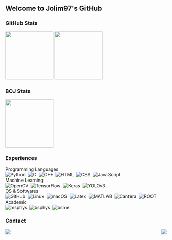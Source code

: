 ## Welcome to Jolim97's GitHub

### GitHub Stats
<p align="left">
  <img height="150" src="https://github-readme-stats.vercel.app/api?username=jolim97&count_private=true&show_icons=true&theme=prussian&hide=issues&include_all_commits=True&hide_border=True"/>
  <img height="150" src="https://github-readme-stats.vercel.app/api/top-langs/?username=jolim97&count_private=true&theme=prussian&langs_count=8&layout=compact&hide_border=True"/>
</p>

### BOJ Stats
<p align="left">
  <a href="https://solved.ac/profile/ljw1015">
    <img height="150" src="http://mazassumnida.wtf/api/v2/generate_badge?boj=ljw1015"/>
  </a>
</p>

### Experiences
Programming Languages\
![Python](https://img.shields.io/badge/Python-3776AB?style=flat&logo=Python&logoColor=FFD43B)&nbsp;
![C](https://img.shields.io/badge/C-A8B9CC?style=flat&logo=C&logoColor=white)&nbsp;
![C++](https://img.shields.io/badge/C++-00599C?style=flat&logo=Cplusplus&logoColor=white)&nbsp;
![HTML](https://img.shields.io/badge/HTML-E34F26?style=flat&logo=HTML5&logoColor=white)&nbsp;
![CSS](https://img.shields.io/badge/CSS-1572B6?style=flat&logo=CSS3&logoColor=white)&nbsp;
![JavaScript](https://img.shields.io/badge/JavaScript-F7DF1E?style=flat&logo=JavaScript&logoColor=black)&nbsp;\
Machine Learning\
![OpenCV](https://img.shields.io/badge/OpenCV-5C3EE8?style=flat&logo=OpenCV&logoColor=white)&nbsp;
![TensorFlow](https://img.shields.io/badge/TensorFlow-FF6F00?style=flat&logo=TensorFlow&logoColor=white)&nbsp;
![Keras](https://img.shields.io/badge/Keras-D00000?style=flat&logo=Keras&logoColor=white)&nbsp;
![YOLOv3](https://img.shields.io/badge/YOLOv3-00FFFF?style=flat&logo=YOLO&logoColor=white)&nbsp;\
OS & Softwares\
![GitHub](https://img.shields.io/badge/GitHub-181717?style=flat&logo=GitHub&logoColor=white)&nbsp;
![Linux](https://img.shields.io/badge/Linux-FCC624?style=flat&logo=Linux&logoColor=white)&nbsp;
![macOS](https://img.shields.io/badge/macOS-000000?style=flat&logo=Apple&logoColor=white)&nbsp;
![Latex](https://img.shields.io/badge/LaTex-008080?style=flat&logo=LaTex&logoColor=white)&nbsp;
![MATLAB](https://img.shields.io/badge/MATLAB-D95319?style=flat)&nbsp;
![Cantera](https://img.shields.io/badge/Cantera-D95319?style=flat)&nbsp;
![ROOT](https://img.shields.io/badge/ROOT-3D6093?style=flat)&nbsp;\
Academic\
![msphys](https://img.shields.io/badge/M.S._in_Physics-000000?style=flat)&nbsp;
![bsphys](https://img.shields.io/badge/B.S._in_Physics-000000?style=flat)&nbsp;
![bsme](https://img.shields.io/badge/B.S._in_M.E.-000000?style=flat)&nbsp;
### Contact
<a href="https://instagram.com/jongwon_lim97">
  <img align="left" src="https://img.shields.io/badge/Instagram-E4405F?style=flat&logo=Instagram&logoColor=white"/>
</a>

<img align="right" src="https://hits.seeyoufarm.com/api/count/incr/badge.svg?url=https%3A%2F%2Fgithub.com%2Fjolim97&count_bg=%231B6FAA&title_bg=%23555555&icon=&icon_color=%23E7E7E7&title=hits&edge_flat=false"/>
